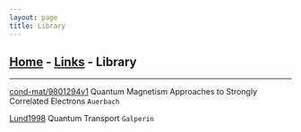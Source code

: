 ```yaml
---
layout: page
title: Library
---
```


[Home](/blog) - [Links](/blog/Links.html) - Library 
---

---


[cond-mat/9801294v1](http://arxiv.org/abs/cond-mat/9801294v1) Quantum Magnetism Approaches to Strongly Correlated Electrons `Auerbach`

[Lund1998](http://folk.uio.no/yurig/quTpdf.pdf) Quantum Transport `Galperin`